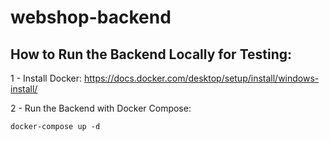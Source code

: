 # webshop-backend

## How to Run the Backend Locally for Testing:
1 - Install Docker: https://docs.docker.com/desktop/setup/install/windows-install/

2 - Run the Backend with Docker Compose:

    docker-compose up -d